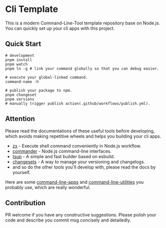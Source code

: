 # Cli Template 
This is a modern Command-Line-Tool template repository base on Node.js. You can quickly set up your cli apps with this project.

## Quick Start

```shell
# development
pnpm install
pnpm watch
pnpm ln -g # link your command globally so that you can debug easier.

# execute your global-linked command.
command-name -h

# publish your package to npm.
pnpm changeset
pnpm versions
# manually trigger publish action(.github/workflows/publish.yml).
```

## Attention

Please read the documentations of these useful tools before developing, which avoids making repetitive wheels and helps you building your cli apps.

- [zx](https://github.com/google/zx) - Execute shell command conveniently in Node.js workflow.
- [commander](https://github.com/tj/commander.js) - Node.js command-line interfaces.
- [tsup](https://github.com/egoist/tsup) - A simple and fast builder based on esbuild.
- [changesets](https://github.com/changesets/changesets) - A way to manage your versioning and changelogs.
- and so do the other tools you'll develop with, please read the docs by yourself.

Here are some [command-line-apps](https://github.com/sindresorhus/awesome-nodejs?tab=readme-ov-file#command-line-apps) and [command-line-utilities](https://github.com/sindresorhus/awesome-nodejs?tab=readme-ov-file#command-line-utilities) you probably use, which are really wonderful.


## Contribution

PR welcome if you have any constructive suggestions. Please polish your code and  describe you commit msg concisely and detailedly.